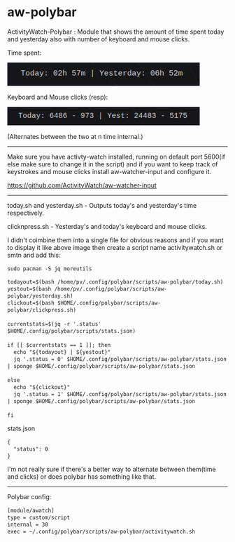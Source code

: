 # aw-polybar
ActivityWatch-Polybar : Module that shows the amount of time spent today and yesterday also with number of keyboard and mouse clicks.

Time spent:

<p float="left">
  <img src="https://github.com/pvnotpv/aw-polybar/blob/main/images/time.png?raw=true" width="440" />
</p>

Keyboard and Mouse clicks (resp):

<p float="left">
  <img src="https://github.com/pvnotpv/aw-polybar/blob/main/images/clicks.png?raw=true" width="440" />
</p>

(Alternates between the two at n time internal.)

---

Make sure you have activty-watch installed, running on default port 5600(if else make sure to change it in the script) and if you want to keep track of keystrokes and mouse clicks install aw-watcher-input and configure it.

https://github.com/ActivityWatch/aw-watcher-input

---

today.sh and yesterday.sh - Outputs today's and yesterday's time respectively.

clicknpress.sh - Yesterday's and today's keyboard and mouse clicks.

I didn't coimbine them into a single file for obvious reasons and if you want to display it like above image then create a script name activitywatch.sh or smtn and add this:

```
sudo pacman -S jq moreutils
```

```
todayout=$(bash /home/pv/.config/polybar/scripts/aw-polybar/today.sh)
yestout=$(bash /home/pv/.config/polybar/scripts/aw-polybar/yesterday.sh)
clickout=$(bash $HOME/.config/polybar/scripts/aw-polybar/clickpress.sh)

currentstats=$(jq -r '.status' $HOME/.config/polybar/scripts/stats.json)

if [[ $currentstats == 1 ]]; then
  echo "${todayout} | ${yestout}"
  jq '.status = 0' $HOME/.config/polybar/scripts/aw-polybar/stats.json | sponge $HOME/.config/polybar/scripts/aw-polybar/stats.json

else
  echo "${clickout}"
  jq '.status = 1' $HOME/.config/polybar/scripts/aw-polybar/stats.json | sponge $HOME/.config/polybar/scripts/aw-polybar/stats.json

fi

```

stats.json

```
{
  "status": 0
}
```

I'm not really sure if there's a better way to alternate between them(time and clicks) or does polybar has something like that.

---

Polybar config:

```
[module/awatch]
type = custom/script
internal = 30
exec = ~/.config/polybar/scripts/aw-polybar/activitywatch.sh
```
